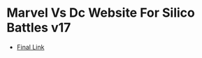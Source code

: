 # Marvel Vs Dc Website For Silico Battles v17

+ [Final Link]("https://avengers-vs-justice-league.netlify.app/")
